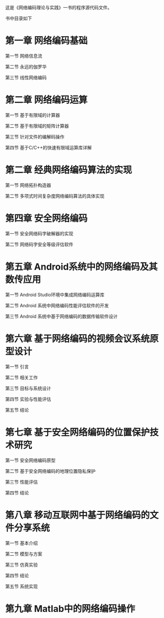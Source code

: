 ﻿  这是《网络编码理论与实践》一书的程序源代码文件。

书中目录如下

# 第一章	网络编码基础

第一节	网络信息流

第二节	永远的伽罗华

第三节	线性网络编码

# 第二章	网络编码运算

第一节	基于有限域的计算器

第二节	基于有限域的矩阵计算器

第三节	针对文件的编解码操作

第四节	基于C/C++的快速有限域运算库详解

# 第二章	经典网络编码算法的实现

第一节	网络拓扑构造器

第二节	多项式时间复杂度网络编码算法的具体实现

# 第四章	安全网络编码

第一节	安全网络码字破解器的实现

第二节	网络码字安全等级评估软件

# 第五章	Android系统中的网络编码及其数传应用

第一节	Android Studio环境中集成网络编码运算库

第二节	Android 系统中网络编码性能评估软件的开发

第三节	Android 系统中基于网络编码的数据传输软件设计

# 第六章	基于网络编码的视频会议系统原型设计

第一节	引言

第二节	相关工作

第三节	目标与系统设计

第四节	实验与性能评估

第五节	结论

# 第七章	基于安全网络编码的位置保护技术研究

第一节	安全网络编码原型

第二节	基于安全网络编码的地理位置隐私保护

第三节	性能评估

第四节	结论

# 第八章	移动互联网中基于网络编码的文件分享系统

第一节	基本介绍

第二节	模型与方案

第三节	仿真实验

第四节	结论

第五节	系统实现

# 第九章	Matlab中的网络编码操作
